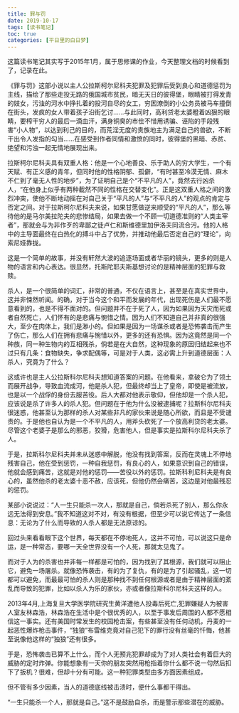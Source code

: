 ```yaml
---
title: 罪与罚
date: 2019-10-17
tags: [读书笔记]
toc: true
categories: [平日里的白日梦]
---
```


这篇读书笔记其实写于2015年1月，属于思修课的作业，今天整理文档的时候看到了，记录在此。

《罪与罚》这部小说以主人公拉斯柯尔尼科夫犯罪及犯罪后受到良心和道德惩罚为主线，描绘了那些走投无路的俄国城市贫民，暗无天日的彼得堡，眼睛被打得发青的妓女，污浊的河水中挣扎着的投河自尽的女工，穷困潦倒的小公务员被马车撞倒在街头，发疯的女人带着孩子沿街乞讨……与此同时，高利贷老太婆瞪着凶狠的眼睛，要榨干穷人的最后一滴血汗，满身铜臭的市侩不惜用诱骗、诬陷的手段残害“小人物”，以达到利己的目的，而荒淫无度的贵族地主为满足自己的兽欲，不断干出令人发指的勾当……在感受到作者同情和激愤的同时，彼得堡的黑暗、赤贫、绝望和污浊一起无情地展现出来。

拉斯柯尔尼科夫具有双重人格：他是一个心地善良、乐于助人的穷大学生，一个有天赋、有正义感的青年，但同时他的性格阴郁、孤僻，“有时甚至冷漠无情、麻木不仁到了毫无人性的地步”，为了证明自己是个“不平凡的人”，竟然去行凶杀人，“在他身上似乎有两种截然不同的性格在交替变化”。正是这双重人格之间的激烈冲突，使他不断地动摇在对自己关于“平凡的人”与“不平凡的人”的观点的肯定与否定之间。对于拉斯柯尔尼科夫来说，如果甘愿做逆来顺受的“平凡的人”，那么等待他的是马尔美拉陀夫的悲惨结局，如果去做一个不顾一切道德准则的“人类主宰者”，那就会与为非作歹的卑鄙之徒卢仁和斯维德里加伊洛夫同流合污。他的人格中的主导面最终在白热化的搏斗中占了优势，并推动他最后否定自己的“理论”，向索尼娅靠拢。

这是一个简单的故事，并没有轩然大波的追逐场面或者华丽的镜头，更多的则是人物的语言和内心表达。很显然，托斯陀耶夫斯基想讨论的是精神层面的犯罪与救赎。

杀人，是一个很简单的词汇，非常的普通，不仅在语言上，甚至是在真实世界中，这并非悚然听闻。的确，对于当今这个和平而发展的年代，出现死伤是人们最不愿意看到的，也是不得不面对的。但问题并不在于死了人，因为如果因为天灾而死或者自然死亡，人们怀有的是悲痛与惋惜之情。因为人们不知道自己并非真的很强大，至少在肉体上，我们是渺小的。但如果是因为一场谋杀或者是恐怖袭击而产生了伤亡，那么人们在拥有悲痛与惋惜以外，更多的还有恐惧。因为这竟然是同一个种族，同一种生物内的互相残杀，倘若是在大自然，这种现象的原因归结起来也不过只有几条：食物缺失，争求配偶等，可是对于人类，这必需上升到道德层面：人杀人，究竟为了什么？

这或许也是主人公拉斯科尔尼科夫想知道答案的问题。在他看来，拿破仑为了领土而展开战争，导致血流成河，他是杀人犯，但最终却当上了皇帝，即使是被流放，也是以一个战俘的身份去服苦役。后人大都对他表示敬仰，但他却是一个杀人犯，应该说是杀了许多人的杀人犯。但问题在于他为什么没被逮捕呢？拉斯科尔尼科夫很迷惑，他甚至认为那样的杀人对某些非凡的家伙来说是随心所欲，而且是不受谴责的。于是他也自认为是一个不平凡的人，用斧头砍死了一个放高利贷的老太婆。尽管这个老婆子是那么的邪恶，狡猾，危害他人，但是事实是拉斯科尔尼科夫杀了人。

于是，拉斯科尔尼科夫并未从迷惑中解脱，他没有找到答案，反而在灵魂上不停地残害自己，他在受到惩罚，一种自我惩罚，有良心的人，如果意识到自己的错误，他就会感到痛苦，这就是对他的惩罚——苦役以外的惩罚。拉斯科利尼科夫是有良心的，虽然他杀的老太婆十恶不赦，应该死，但他仍然会痛苦，这边是对他最残忍的惩罚。

某部小说说过：“人一生只能杀一次人，那就是自己，倘若杀死了别人，那么你永远无法得到安息。”我不知道这对不对，有没有根据，但至少可以说它传达了一条信息：无论为了什么而导致的人杀人都是无法原谅的。

回过头来看看眼下这个世界，每天都在不停地死人，这并不可怕，可以说这只是命运，是一种常态，要哪一天全世界没有一个人死，那就太见鬼了。

而对于人为的杀害也并非每一样都是可怕的，因为找到了其根源，我们就可以阻止它，避免一场屠杀。就像恐怖袭击，有的为了复仇，有的是为了引起骚乱，这一切都可以避免，而最最可怕的杀人则是那种找不到任何根源或者是由于精神层面的紊乱而导致的犯罪，比如以杀人为乐的家伙，亦或者像拉斯科尔尼科夫这样的人。 

2013年4月,上海复旦大学医学院研究生黄洋遭他人投毒后死亡,犯罪嫌疑人为被害人室友林森浩，林森浩在生活中是个很优秀的人，以至于事发后周围的人都不愿相信这一事实。还有美国时常发生的校园枪击案，有些甚至没有任何动机，丹麦的一起恶性爆炸枪击事件，“独狼”布雷维克竟对自己犯下的罪行没有丝毫的忏悔，他甚至说像他这样的“独狼”还有很多。

于是，恐怖袭击已算不上什么，而个人无预兆犯罪却成为了对人类社会有着巨大的威胁的定时炸弹。你能想象有一天你的朋友突然用枪指着你什么都不说一句然后扣下了扳机？很难，但却十分有可能。这一种犯罪类型由多方面因素组成，

但不管有多少因素，当人的道德底线被击溃时，便什么事都干得出。

“一生只能杀一个人，那就是自己。”这不是鼓励自杀，而是警示那些潜在的威胁。